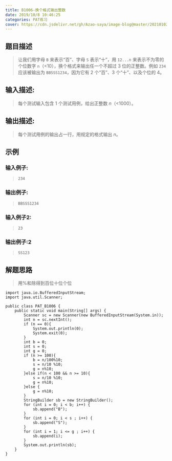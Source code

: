 ```yaml
---
title: B1006-换个格式输出整数
date: 2019/10/8 10:46:25
categories: PAT练习
cover: https://cdn.jsdelivr.net/gh/Azao-saya/image-blog@master/20210102/1V4VU0}01W0YI37`J7XNTVP.2auoqywiwvfo.jpg
---
```


## 题目描述 <!--more-->

> 让我们用字母 `B` 来表示“百”、字母 `S` 表示“十”，用 `12...n` 来表示不为零的个位数字 `n`（<10），换个格式来输出任一个不超过 3 位的正整数。例如 `234` 应该被输出为 `BBSSS1234`，因为它有 2 个“百”、3 个“十”、以及个位的 4。

## 输入描述:

> 每个测试输入包含 1 个测试用例，给出正整数 *n*（<1000）。

## 输出描述:

> 每个测试用例的输出占一行，用规定的格式输出 *n*。

## 示例

### 输入例子:

> ```in
> 234
> ```

### 输出例子:

> ```out
> BBSSS1234
> ```

### 输入例子2:

> ```in
> 23
> ```

### 输出例子:2

> ```out
> SS123
> ```

## 解题思路

> 用%和除得到百位十位个位

```
import java.io.BufferedInputStream;
import java.util.Scanner;

public class PAT_B1006 {
    public static void main(String[] args) {
        Scanner sc = new Scanner(new BufferedInputStream(System.in));
        int n = sc.nextInt();
        if (n == 0){
            System.out.println(0);
            System.exit(0);
        }
        int b = 0;
        int s = 0;
        int g = 0;
        if (n >= 100){
            b = n/100%10;
            s = n/10 %10;
            g = n%10;
        }else if(n < 100 && n >= 10){
            s = n/10 %10;
            g = n%10;
        }else {
            g = n%10;
        }
        StringBuilder sb = new StringBuilder();
        for (int i = 0; i < b; i++) {
            sb.append("B");
        }
        for (int i = 0; i < s ; i++) {
            sb.append("S");
        }
        for (int i = 1; i <= g ; i++) {
            sb.append(i);
        }
        System.out.println(sb);
    }
}

```

